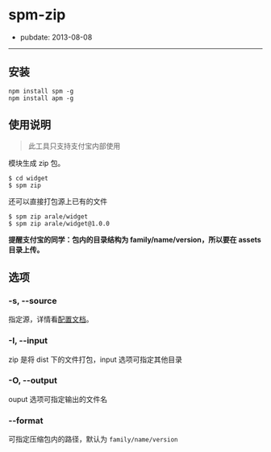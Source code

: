# spm-zip

- pubdate: 2013-08-08

-----------

## 安装

```
npm install spm -g
npm install apm -g
```

## 使用说明

> 此工具只支持支付宝内部使用

模块生成 zip 包。

```
$ cd widget
$ spm zip
```

还可以直接打包源上已有的文件

```
$ spm zip arale/widget
$ spm zip arale/widget@1.0.0
```

**提醒支付宝的同学：包内的目录结构为 family/name/version，所以要在 assets 目录上传。**

## 选项

### -s, --source

指定源，详情看[配置文档]()。

### -I, --input

zip 是将 dist 下的文件打包，input 选项可指定其他目录

### -O, --output

ouput 选项可指定输出的文件名
    
### --format

可指定压缩包内的路径，默认为 `family/name/version`
